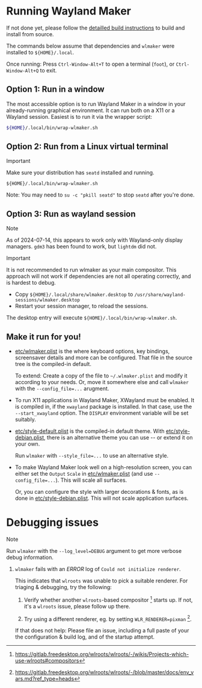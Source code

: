 # Running Wayland Maker

If not done yet, please follow the [detailled build instructions](BUILD.md) to
build and install from source.

The commands below assume that dependencies and `wlmaker` were installed to
`${HOME}/.local`.

Once running: Press `Ctrl-Window-Alt+T` to open a terminal (`foot`), or
`Ctrl-Window-Alt+Q` to exit.

## Option 1: Run in a window

The most accessible option is to run Wayland Maker in a window in your
already-running graphical environment. It can run both on a X11 or a Wayland
session. Easiest is to run it via the wrapper script:

```bash
${HOME}/.local/bin/wrap-wlmaker.sh
```

## Option 2: Run from a Linux virtual terminal

> [!IMPORTANT]
> Make sure your distribution has `seatd` installed and running.

```
${HOME}/.local/bin/wrap-wlmaker.sh
```

Note: You may need to `su -c "pkill seatd"` to stop `seatd` after you're done.

## Option 3: Run as wayland session

> [!NOTE]
> As of 2024-07-14, this appears to work only with Wayland-only display
> managers. `gdm3` has been found to work, but `lightdm` did not.

> [!IMPORTANT]
> It is not recommended to run wlmaker as your main compositor. This approach
> will not work if dependencies are not all operating correctly, and is hardest
> to debug.

* Copy `${HOME}/.local/share/wlmaker.desktop` to `/usr/share/wayland-sessions/wlmaker.desktop`
* Restart your session manager, to reload the sessions.

The desktop entry will execute `${HOME}/.local/bin/wrap-wlmaker.sh`.

## Make it run for you!

* [etc/wlmaker.plist](../etc/wlmaker.plist) is the where keyboard options, key
  bindings, screensaver details and more can be configured. That file in the
  source tree is the compiled-in default.

  To extend: Create a copy of the file to `~/.wlmaker.plist` and modify it
  according to your needs. Or, move it somewhere else and call `wlmaker` with
  the `--config_file=...` arugment.

* To run X11 applications in Wayland Maker, XWayland must be enabled. It is
  compiled in, if the `xwayland` package is installed. In that case, use the
  `--start_xwayland` option. The `DISPLAY` environment variable will be set
  suitably.

* [etc/style-default.plist](../etc/style-default.plist) is the compiled-in
  default theme. With [etc/style-debian.plist](../etc/style-debian.plist),
  there is an alternative theme you can use -- or extend it on your own.

  Run `wlmaker` with `--style_file=...` to use an alternative style.

* To make Wayland Maker look well on a high-resolution screen, you can either
  set the `Output` `Scale` in [etc/wlmaker.plist](../etc/wlmaker.plist) (and
  use `--config_file=...`). This will scale all surfaces.

  Or, you can configure the style with larger decorations & fonts, as is done
  in [etc/style-debian.plist](../etc/style-debian.plist). This will not scale
  application surfaces.

# Debugging issues

> [!NOTE]
> Run `wlmaker` with the `--log_level=DEBUG` argument to get more verbose debug
> information.

1. `wlmaker` fails with an *ERROR* log of `Could not initialize renderer`.

    This indicates that `wlroots` was unable to pick a suitable renderer. For
    triaging & debugging, try the following:

    1. Verify whether another `wlroots`-based compositor [^1] starts up. If
        not, it's a `wlroots` issue, please follow up there.

    2. Try using a different renderer, eg. by setting `WLR_RENDERER=pixman` [^2].

    If that does not help: Please file an issue, including a full paste of your
    the configuration & build log, and of the startup attempt.

[^1]: https://gitlab.freedesktop.org/wlroots/wlroots/-/wikis/Projects-which-use-wlroots#compositors
[^2]: https://gitlab.freedesktop.org/wlroots/wlroots/-/blob/master/docs/env_vars.md?ref_type=heads

